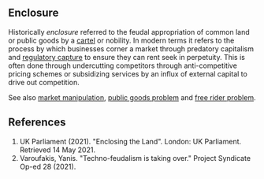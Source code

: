 ## Enclosure
Historically *enclosure* referred to the feudal appropriation of common land or public goods by a [cartel](cartel.md) or nobility. In modern terms it refers to the process by which businesses corner a market through predatory capitalism and [regulatory capture](regulatory-capture.md) to ensure they can rent seek in perpetuity. This is often done through undercutting competitors through anti-competitive pricing schemes or subsidizing services by an influx of external capital to drive out competition. 

See also [market manipulation](market-manipulation.md), [public goods problem](public-goods-problem.md) and [free rider problem](free-rider-problem.md).

## References
1. UK Parliament (2021). "Enclosing the Land". London: UK Parliament. Retrieved 14 May 2021.
1. Varoufakis, Yanis. "Techno-feudalism is taking over." Project Syndicate Op-ed 28 (2021).